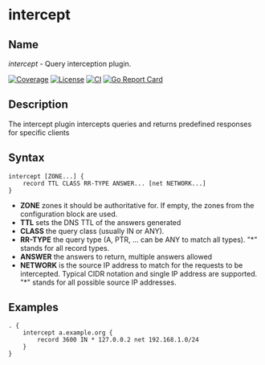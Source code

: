 # intercept

## Name

*intercept* - Query interception plugin.

[![Coverage](https://codecov.io/gh/akissa/intercept/branch/master/graphs/badge.svg?branch=master)](https://codecov.io/gh/akissa/intercept)
[![License](https://img.shields.io/badge/license-AGPLv3%2B-blue.svg)](https://github.com/akissa/intercept/blob/master/LICENSE)
[![CI](https://github.com/akissa/intercept/workflows/Ci/badge.svg)](https://github.com/akissa/intercept/actions?query=workflow%3CI)
[![Go Report Card](https://goreportcard.com/badge/github.com/akissa/intercept)](https://goreportcard.com/report/github.com/akissa/intercept)

## Description

The intercept plugin intercepts queries and returns predefined
responses for specific clients

## Syntax

~~~
intercept [ZONE...] {
    record TTL CLASS RR-TYPE ANSWER... [net NETWORK...]
}
~~~

- **ZONE** zones it should be authoritative for. If empty, the zones from the configuration block are used.
- **TTL** sets the DNS TTL of the answers generated
- **CLASS** the query class (usually IN or ANY).
- **RR-TYPE** the query type (A, PTR, ... can be ANY to match all types). "*" stands for all record types.
- **ANSWER** the answers to return, multiple answers allowed
- **NETWORK** is the source IP address to match for the requests to be intercepted. Typical CIDR notation and single IP address are supported. "*" stands for all possible source IP addresses.

## Examples

~~~ corefile
. {
    intercept a.example.org {
        record 3600 IN * 127.0.0.2 net 192.168.1.0/24
    }
}
~~~
